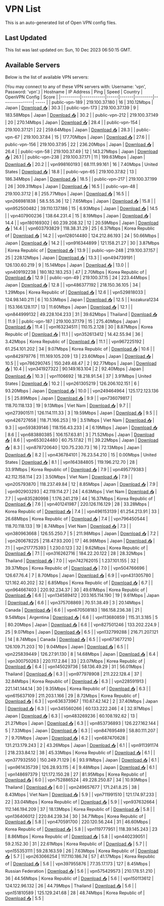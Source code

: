 # VPN List

This is an auto-generated list of Open VPN config files.

## Last Updated

This list was last updated on: Sun, 10 Dec 2023 06:50:15 GMT.

## Available Servers

Below is the list of available VPN servers:

(You may connect to any of these VPN servers with: Username: 'vpn', Password: 'vpn'.)
| Hostname | IP Address | Ping | Speed | Country | OpenVPN Config | Score |
|----------|------------|------|-------|---------|----------------| ----- |
| public-vpn-189 | 219.100.37.180 | 16 | 310.12Mbps | Japan | [Download 📥](./configs/server_0_JP.ovpn) | 30.3 |
| public-vpn-173 | 219.100.37.139 | 9 | 183.58Mbps | Japan | [Download 📥](./configs/server_1_JP.ovpn) | 30.2 |
| public-vpn-212 | 219.100.37.149 | 20 | 270.14Mbps | Japan | [Download 📥](./configs/server_2_JP.ovpn) | 28.4 |
| public-vpn-154 | 219.100.37.121 | 22 | 259.64Mbps | Japan | [Download 📥](./configs/server_3_JP.ovpn) | 28.3 |
| public-vpn-67 | 219.100.37.84 | 15 | 177.70Mbps | Japan | [Download 📥](./configs/server_4_JP.ovpn) | 27.6 |
| public-vpn-156 | 219.100.37.95 | 22 | 236.20Mbps | Japan | [Download 📥](./configs/server_5_JP.ovpn) | 26.4 |
| public-vpn-58 | 219.100.37.49 | 12 | 143.27Mbps | Japan | [Download 📥](./configs/server_6_JP.ovpn) | 26.1 |
| public-vpn-238 | 219.100.37.171 | 11 | 199.63Mbps | Japan | [Download 📥](./configs/server_7_JP.ovpn) | 20.2 |
| vpn998160193 | 68.111.99.161 | 16 | 7.40Mbps | United States | [Download 📥](./configs/server_8_US.ovpn) | 18.8 |
| public-vpn-65 | 219.100.37.82 | 13 | 186.34Mbps | Japan | [Download 📥](./configs/server_9_JP.ovpn) | 18.5 |
| public-vpn-217 | 219.100.37.199 | 26 | 309.31Mbps | Japan | [Download 📥](./configs/server_10_JP.ovpn) | 16.5 |
| public-vpn-48 | 219.100.37.12 | 8 | 255.77Mbps | Japan | [Download 📥](./configs/server_11_JP.ovpn) | 16.5 |
| vpn266981838 | 58.5.55.36 | 12 | 7.65Mbps | Japan | [Download 📥](./configs/server_12_JP.ovpn) | 15.8 |
| vpn952500482 | 39.110.137.186 | 15 | 6.93Mbps | Japan | [Download 📥](./configs/server_13_JP.ovpn) | 14.5 |
| vpn407900236 | 138.64.231.4 | 15 | 8.19Mbps | Japan | [Download 📥](./configs/server_14_JP.ovpn) | 14.4 |
| vpn180169302 | 60.239.208.32 | 12 | 20.59Mbps | Japan | [Download 📥](./configs/server_15_JP.ovpn) | 14.4 |
| vpn603793829 | 118.38.31.29 | 25 | 6.37Mbps | Korea Republic of | [Download 📥](./configs/server_16_KR.ovpn) | 14.2 |
| vpn128014480 | 124.212.86.193 | 24 | 50.66Mbps | Japan | [Download 📥](./configs/server_17_JP.ovpn) | 14.2 |
| vpn916344899 | 121.158.21.27 | 30 | 3.87Mbps | Korea Republic of | [Download 📥](./configs/server_18_KR.ovpn) | 13.9 |
| public-vpn-248 | 219.100.37.157 | 25 | 228.12Mbps | Japan | [Download 📥](./configs/server_19_JP.ovpn) | 13.3 |
| vpn494739191 | 126.130.60.219 | 9 | 15.14Mbps | Japan | [Download 📥](./configs/server_20_JP.ovpn) | 13.0 |
| vpn409192238 | 180.182.183.253 | 47 | 2.70Mbps | Korea Republic of | [Download 📥](./configs/server_21_KR.ovpn) | 12.9 |
| public-vpn-49 | 219.100.37.15 | 24 | 223.44Mbps | Japan | [Download 📥](./configs/server_22_JP.ovpn) | 12.8 |
| vpn486377192 | 218.150.36.105 | 34 | 1.29Mbps | Korea Republic of | [Download 📥](./configs/server_23_KR.ovpn) | 12.6 |
| vpn529818033 | 124.98.140.211 | 6 | 10.53Mbps | Japan | [Download 📥](./configs/server_24_JP.ovpn) | 12.5 |
| kozakura1234 | 153.166.128.117 | 13 | 11.60Mbps | Japan | [Download 📥](./configs/server_25_JP.ovpn) | 12.1 |
| vpn844999132 | 49.228.104.233 | 31 | 39.62Mbps | Thailand | [Download 📥](./configs/server_26_TH.ovpn) | 11.9 |
| public-vpn-187 | 219.100.37.179 | 15 | 275.40Mbps | Japan | [Download 📥](./configs/server_27_JP.ovpn) | 11.4 |
| vpn163234511 | 110.15.2.128 | 30 | 8.87Mbps | Korea Republic of | [Download 📥](./configs/server_28_KR.ovpn) | 11.1 |
| vpn352613412 | 14.42.55.94 | 36 | 3.42Mbps | Korea Republic of | [Download 📥](./configs/server_29_KR.ovpn) | 11.1 |
| vpn967225192 | 61.254.101.202 | 34 | 9.07Mbps | Korea Republic of | [Download 📥](./configs/server_30_KR.ovpn) | 10.6 |
| vpn842979776 | 111.169.105.209 | 13 | 23.60Mbps | Japan | [Download 📥](./configs/server_31_JP.ovpn) | 10.5 |
| vpn786290745 | 150.249.48.47 | 2 | 92.77Mbps | Japan | [Download 📥](./configs/server_32_JP.ovpn) | 10.4 |
| vpn341927322 | 90.149.163.104 | 2 | 92.40Mbps | Japan | [Download 📥](./configs/server_33_JP.ovpn) | 10.3 |
| vpn1106692 | 18.218.91.54 | 37 | 3.91Mbps | United States | [Download 📥](./configs/server_34_US.ovpn) | 10.2 |
| vpn261305219 | 126.206.102.151 | 6 | 93.20Mbps | Japan | [Download 📥](./configs/server_35_JP.ovpn) | 10.0 |
| vpn249464964 | 125.172.123.136 | 5 | 25.89Mbps | Japan | [Download 📥](./configs/server_36_JP.ovpn) | 9.9 |
| vpn736079817 | 118.70.118.133 | 19 | 9.13Mbps | Viet Nam | [Download 📥](./configs/server_37_VN.ovpn) | 9.7 |
| vpn273901511 | 126.114.111.33 | 3 | 19.59Mbps | Japan | [Download 📥](./configs/server_38_JP.ovpn) | 9.5 |
| vpn426727658 | 118.71.166.253 | 19 | 3.51Mbps | Viet Nam | [Download 📥](./configs/server_39_VN.ovpn) | 9.3 |
| vpn593839146 | 118.156.43.233 | 4 | 6.19Mbps | Japan | [Download 📥](./configs/server_40_JP.ovpn) | 8.6 |
| vpn683880385 | 106.157.63.81 | 3 | 71.52Mbps | Japan | [Download 📥](./configs/server_41_JP.ovpn) | 8.6 |
| vpn653024480 | 60.75.17.82 | 11 | 39.22Mbps | Japan | [Download 📥](./configs/server_42_JP.ovpn) | 8.3 |
| vpn878720640 | 120.75.230.73 | 16 | 72.13Mbps | Japan | [Download 📥](./configs/server_43_JP.ovpn) | 8.2 |
| vpn436784101 | 76.23.54.210 | 15 | 0.00Mbps | United States | [Download 📥](./configs/server_44_US.ovpn) | 8.1 |
| vpn164384805 | 119.196.212.70 | 28 | 33.91Mbps | Korea Republic of | [Download 📥](./configs/server_45_KR.ovpn) | 7.9 |
| vpn495779383 | 42.112.158.114 | 23 | 3.50Mbps | Viet Nam | [Download 📥](./configs/server_46_VN.ovpn) | 7.9 |
| vpn205793870 | 118.237.49.84 | 12 | 8.85Mbps | Japan | [Download 📥](./configs/server_47_JP.ovpn) | 7.9 |
| vpn902903293 | 42.119.114.27 | 24 | 4.63Mbps | Viet Nam | [Download 📥](./configs/server_48_VN.ovpn) | 7.7 |
| vpn835280998 | 1.176.241.219 | 44 | 16.37Mbps | Korea Republic of | [Download 📥](./configs/server_49_KR.ovpn) | 7.6 |
| vpn401241987 | 220.126.116.129 | 28 | 33.28Mbps | Korea Republic of | [Download 📥](./configs/server_50_KR.ovpn) | 7.4 |
| vpn496153139 | 61.254.213.91 | 33 | 26.68Mbps | Korea Republic of | [Download 📥](./configs/server_51_KR.ovpn) | 7.4 |
| vpn796450544 | 118.70.118.133 | 19 | 8.74Mbps | Viet Nam | [Download 📥](./configs/server_52_VN.ovpn) | 7.3 |
| vpn380963668 | 126.55.250.7 | 5 | 211.98Mbps | Japan | [Download 📥](./configs/server_53_JP.ovpn) | 7.2 |
| vpn260678225 | 218.47.93.200 | 17 | 46.98Mbps | Japan | [Download 📥](./configs/server_54_JP.ovpn) | 7.1 |
| vpn217775393 | 1.230.0.123 | 32 | 9.62Mbps | Korea Republic of | [Download 📥](./configs/server_55_KR.ovpn) | 7.1 |
| vpn316262716 | 184.22.20.122 | 28 | 28.32Mbps | Thailand | [Download 📥](./configs/server_56_TH.ovpn) | 7.0 |
| vpn742762015 | 1.237.101.155 | 32 | 39.37Mbps | Korea Republic of | [Download 📥](./configs/server_57_KR.ovpn) | 7.0 |
| vpn504766696 | 126.67.76.4 | 7 | 8.70Mbps | Japan | [Download 📥](./configs/server_58_JP.ovpn) | 6.9 |
| vpn431305780 | 121.162.40.202 | 32 | 6.85Mbps | Korea Republic of | [Download 📥](./configs/server_59_KR.ovpn) | 6.7 |
| vpn964667403 | 220.92.234.37 | 30 | 49.61Mbps | Korea Republic of | [Download 📥](./configs/server_60_KR.ovpn) | 6.6 |
| vpn134589412 | 203.165.114.190 | 19 | 9.61Mbps | Japan | [Download 📥](./configs/server_61_JP.ovpn) | 6.6 |
| vpn375708869 | 70.51.38.49 | 3 | 20.14Mbps | Canada | [Download 📥](./configs/server_62_CA.ovpn) | 6.6 |
| vpn670508183 | 186.158.236.38 | 21 | 9.54Mbps | Argentina | [Download 📥](./configs/server_63_AR.ovpn) | 6.6 |
| vpn113680859 | 115.31.3.185 | 5 | 80.20Mbps | Japan | [Download 📥](./configs/server_64_JP.ovpn) | 6.6 |
| vpn827501246 | 133.202.224.9 | 25 | 9.07Mbps | Japan | [Download 📥](./configs/server_65_JP.ovpn) | 6.5 |
| vpn132799288 | 216.71.207.121 | 14 | 8.74Mbps | Canada | [Download 📥](./configs/server_66_CA.ovpn) | 6.5 |
| vpn673677210 | 126.109.71.203 | 10 | 9.04Mbps | Japan | [Download 📥](./configs/server_67_JP.ovpn) | 6.5 |
| vpn225839449 | 126.27.91.130 | 8 | 14.68Mbps | Japan | [Download 📥](./configs/server_68_JP.ovpn) | 6.4 |
| vpn300750263 | 220.117.2.84 | 33 | 23.07Mbps | Korea Republic of | [Download 📥](./configs/server_69_KR.ovpn) | 6.4 |
| vpn145029736 | 58.136.49.29 | 31 | 56.01Mbps | Thailand | [Download 📥](./configs/server_70_TH.ovpn) | 6.3 |
| vpn977978908 | 211.222.128.4 | 37 | 32.84Mbps | Korea Republic of | [Download 📥](./configs/server_71_KR.ovpn) | 6.3 |
| vpn228591913 | 221.141.144.14 | 30 | 9.35Mbps | Korea Republic of | [Download 📥](./configs/server_72_KR.ovpn) | 6.3 |
| vpn615637109 | 211.203.1.166 | 29 | 8.72Mbps | Korea Republic of | [Download 📥](./configs/server_73_KR.ovpn) | 6.3 |
| vpn636373967 | 110.67.42.142 | 2 | 37.40Mbps | Japan | [Download 📥](./configs/server_74_JP.ovpn) | 6.3 |
| vpn345560266 | 60.133.222.246 | 4 | 32.97Mbps | Japan | [Download 📥](./configs/server_75_JP.ovpn) | 6.3 |
| vpn483269236 | 60.108.192.62 | 13 | 21.27Mbps | Japan | [Download 📥](./configs/server_76_JP.ovpn) | 6.3 |
| vpn853736893 | 126.227.162.144 | 5 | 7.33Mbps | Japan | [Download 📥](./configs/server_77_JP.ovpn) | 6.3 |
| vpn847695489 | 58.80.111.207 | 7 | 9.70Mbps | Japan | [Download 📥](./configs/server_78_JP.ovpn) | 6.2 |
| vpn687470628 | 131.213.179.243 | 2 | 43.26Mbps | Japan | [Download 📥](./configs/server_79_JP.ovpn) | 6.1 |
| vpn911391174 | 218.233.84.12 | 38 | 45.33Mbps | Korea Republic of | [Download 📥](./configs/server_80_KR.ovpn) | 6.1 |
| vpn377932550 | 150.249.71.129 | 6 | 93.91Mbps | Japan | [Download 📥](./configs/server_81_JP.ovpn) | 6.1 |
| vpn961435739 | 126.28.93.115 | 4 | 9.48Mbps | Japan | [Download 📥](./configs/server_82_JP.ovpn) | 6.1 |
| vpn148697379 | 121.172.150.28 | 27 | 81.95Mbps | Korea Republic of | [Download 📥](./configs/server_83_KR.ovpn) | 6.0 |
| vpn752886524 | 49.228.250.87 | 34 | 10.93Mbps | Thailand | [Download 📥](./configs/server_84_TH.ovpn) | 6.0 |
| vpn249657677 | 171.241.8.25 | 38 | 8.43Mbps | Viet Nam | [Download 📥](./configs/server_85_VN.ovpn) | 5.9 |
| vpn711991510 | 121.174.97.233 | 22 | 33.04Mbps | Korea Republic of | [Download 📥](./configs/server_86_KR.ovpn) | 5.9 |
| vpn937632664 | 112.146.194.209 | 37 | 18.13Mbps | Korea Republic of | [Download 📥](./configs/server_87_KR.ovpn) | 5.8 |
| vpn136406012 | 220.84.239.34 | 30 | 34.71Mbps | Korea Republic of | [Download 📥](./configs/server_88_KR.ovpn) | 5.8 |
| vpn470591700 | 220.120.56.244 | 31 | 46.60Mbps | Korea Republic of | [Download 📥](./configs/server_89_KR.ovpn) | 5.8 |
| vpn119777951 | 118.39.145.243 | 23 | 8.86Mbps | Korea Republic of | [Download 📥](./configs/server_90_KR.ovpn) | 5.8 |
| vpn440239051 | 59.2.152.30 | 31 | 22.61Mbps | Korea Republic of | [Download 📥](./configs/server_91_KR.ovpn) | 5.7 |
| vpn155353111 | 59.28.163.59 | 26 | 7.63Mbps | Korea Republic of | [Download 📥](./configs/server_92_KR.ovpn) | 5.7 |
| vpn263066254 | 117.110.186.74 | 57 | 41.17Mbps | Korea Republic of | [Download 📥](./configs/server_93_KR.ovpn) | 5.6 |
| vpn397955876 | 77.35.17.173 | 127 | 8.45Mbps | Russian Federation | [Download 📥](./configs/server_94_RU.ovpn) | 5.6 |
| vpn575429573 | 210.178.51.210 | 36 | 44.56Mbps | Korea Republic of | [Download 📥](./configs/server_95_KR.ovpn) | 5.6 |
| vpn150113612 | 124.122.96.132 | 26 | 44.79Mbps | Thailand | [Download 📥](./configs/server_96_TH.ovpn) | 5.6 |
| vpn151810589 | 125.129.241.68 | 28 | 48.74Mbps | Korea Republic of | [Download 📥](./configs/server_97_KR.ovpn) | 5.5 |
